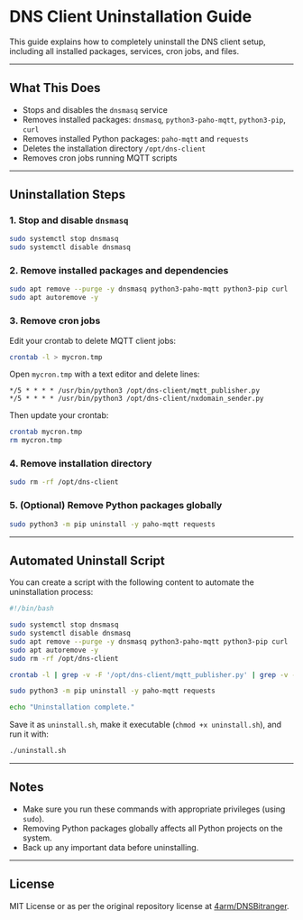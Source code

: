 # DNS Client Uninstallation Guide

This guide explains how to completely uninstall the DNS client setup, including all installed packages, services, cron jobs, and files.

---

## What This Does

- Stops and disables the `dnsmasq` service
- Removes installed packages: `dnsmasq`, `python3-paho-mqtt`, `python3-pip`, `curl`
- Removes installed Python packages: `paho-mqtt` and `requests`
- Deletes the installation directory `/opt/dns-client`
- Removes cron jobs running MQTT scripts

---

## Uninstallation Steps

### 1. Stop and disable `dnsmasq`

```bash
sudo systemctl stop dnsmasq
sudo systemctl disable dnsmasq
```

### 2. Remove installed packages and dependencies

```bash
sudo apt remove --purge -y dnsmasq python3-paho-mqtt python3-pip curl
sudo apt autoremove -y
```

### 3. Remove cron jobs

Edit your crontab to delete MQTT client jobs:

```bash
crontab -l > mycron.tmp
```

Open `mycron.tmp` with a text editor and delete lines:

```
*/5 * * * * /usr/bin/python3 /opt/dns-client/mqtt_publisher.py
*/5 * * * * /usr/bin/python3 /opt/dns-client/nxdomain_sender.py
```

Then update your crontab:

```bash
crontab mycron.tmp
rm mycron.tmp
```

### 4. Remove installation directory

```bash
sudo rm -rf /opt/dns-client
```

### 5. (Optional) Remove Python packages globally

```bash
sudo python3 -m pip uninstall -y paho-mqtt requests
```

---

## Automated Uninstall Script

You can create a script with the following content to automate the uninstallation process:

```bash
#!/bin/bash

sudo systemctl stop dnsmasq
sudo systemctl disable dnsmasq
sudo apt remove --purge -y dnsmasq python3-paho-mqtt python3-pip curl
sudo apt autoremove -y
sudo rm -rf /opt/dns-client

crontab -l | grep -v -F '/opt/dns-client/mqtt_publisher.py' | grep -v -F '/opt/dns-client/nxdomain_sender.py' | crontab -

sudo python3 -m pip uninstall -y paho-mqtt requests

echo "Uninstallation complete."
```

Save it as `uninstall.sh`, make it executable (`chmod +x uninstall.sh`), and run it with:

```bash
./uninstall.sh
```

---

## Notes

- Make sure you run these commands with appropriate privileges (using `sudo`).
- Removing Python packages globally affects all Python projects on the system.
- Back up any important data before uninstalling.

---

## License

MIT License or as per the original repository license at [4arm/DNSBitranger](https://github.com/4arm/DNSBitranger).
